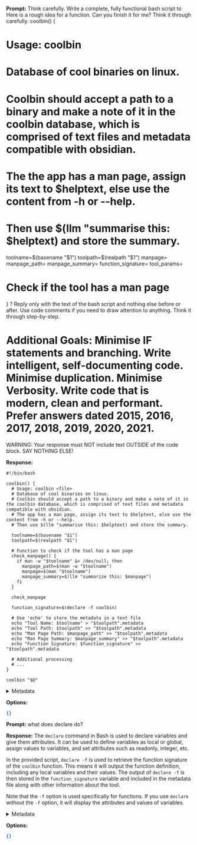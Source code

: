 **Prompt:**
Think carefully. Write a complete, fully functional bash script to Here is a rough idea for a function. Can you finish it for me? Think it through carefully. coolbin() {
  # Usage: coolbin <file>
  # Database of cool binaries on linux.
  # Coolbin should accept a path to a binary and make a note of it in the coolbin database, which is comprised of text files and metadata compatible with obsidian. 
  # The the app has a man page, assign its text to $helptext, else use the content from -h or --help.
  # Then use $(llm "summarise this: $helptext) and store the summary.
  toolname=$(basename "$1")
  toolpath=$(realpath "$1")
  manpage=
  manpage_path=
  manpage_summary=
  function_signature=
  tool_params=
  # Check if the tool has a man page
}
?
Reply only with the text of the bash script and nothing else before or after. Use code comments if you need to draw attention to anything. 
Think it through step-by-step.
# Additional Goals: Minimise IF statements and branching. Write intelligent, self-documenting code. Minimise duplication. Minimise Verbosity. Write code that is modern, clean and performant. Prefer answers dated 2015, 2016, 2017, 2018, 2019, 2020, 2021.
WARNING: Your response must NOT include text OUTSIDE of the code block.
SAY NOTHING ELSE!

**Response:**
```
#!/bin/bash

coolbin() {
  # Usage: coolbin <file>
  # Database of cool binaries on linux.
  # Coolbin should accept a path to a binary and make a note of it in the coolbin database, which is comprised of text files and metadata compatible with obsidian.
  # The app has a man page, assign its text to $helptext, else use the content from -h or --help.
  # Then use $(llm "summarise this: $helptext) and store the summary.
  
  toolname=$(basename "$1")
  toolpath=$(realpath "$1")
  
  # Function to check if the tool has a man page
  check_manpage() {
    if man -w "$toolname" &> /dev/null; then
      manpage_path=$(man -w "$toolname")
      manpage=$(man "$toolname")
      manpage_summary=$(llm "summarize this: $manpage")
    fi
  }
  
  check_manpage
  
  function_signature=$(declare -f coolbin)
  
  # Use 'echo' to store the metadata in a text file
  echo "Tool Name: $toolname" > "$toolpath".metadata
  echo "Tool Path: $toolpath" >> "$toolpath".metadata
  echo "Man Page Path: $manpage_path" >> "$toolpath".metadata
  echo "Man Page Summary: $manpage_summary" >> "$toolpath".metadata
  echo "Function Signature: $function_signature" >> "$toolpath".metadata
  
  # Additional processing
  # ...
}

coolbin "$@"
```


<details><summary>Metadata</summary>

- Duration: 10790 ms
- Datetime: 2023-07-14T19:16:03.374757
- Model: gpt-3.5-turbo-0613

</details>

**Options:**
```json
{}
```

**Prompt:**
what does declare do?

**Response:**
The `declare` command in Bash is used to declare variables and give them attributes. It can be used to define variables as local or global, assign values to variables, and set attributes such as readonly, integer, etc.

In the provided script, `declare -f` is used to retrieve the function signature of the `coolbin` function. This means it will output the function definition, including any local variables and their values. The output of `declare -f` is then stored in the `function_signature` variable and included in the metadata file along with other information about the tool.

Note that the `-f` option is used specifically for functions. If you use `declare` without the `-f` option, it will display the attributes and values of variables.

<details><summary>Metadata</summary>

- Duration: 5202 ms
- Datetime: 2023-07-14T19:20:57.672461
- Model: gpt-3.5-turbo-0613

</details>

**Options:**
```json
{}
```

